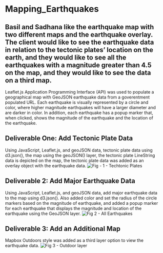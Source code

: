 # Mapping_Earthquakes

## Basil and Sadhana like the earthquake map with two different maps and the earthquake overlay. The client would like to see the earthquake data in relation to the tectonic plates’ location on the earth, and they would like to see all the earthquakes with a magnitude greater than 4.5 on the map, and they would like to see the data on a third map.

Leaflet.js Application Programming Interface (API) was used to populate a geographical map with GeoJSON earthquake data from a goverentment populated URL. Each earthquake is visually represented by a circle and color, where higher magnitude earthquakes will have a larger diameter and are darker in color. In addition, each earthquake has a popup marker that, when clicked, shows the magnitude of the earthquake and the location of the earthquake. 

## Deliverable One: Add Tectonic Plate Data
Using JavaScript, Leaflet.js, and geoJSON data, tectonic plate data using d3.json(), the map using the geoJSON() layer, the tectonic plate LineString data is depicted on the map, the tectonic plate data was added as an overlay object with the earthquake data.
![Fig - 1 - Techtonic Plates]()

## Deliverable 2: Add Major Earthquake Data
Using JavaScript, Leaflet.js, and geoJSON data, add major earthquake data to the map using d3.json(). Also added color and set the radius of the circle markers based on the magnitude of earthquake, and added a popup marker for each earthquake that displays the magnitude and location of the earthquake using the GeoJSON layer.
![Fig 2 - All Earthquakes]()

## Deliverable 3: Add an Additional Map
Mapbox Outdoors style was added as a third layer option to view the earthquake data.
![Fig 3 - Outdoor layer]()









